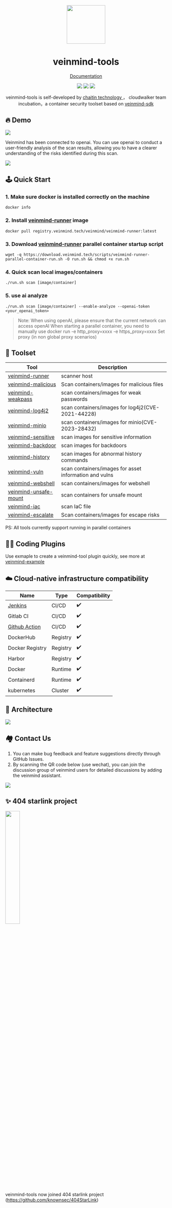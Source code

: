 <p align="center">
  <img src="https://dinfinite.oss-cn-beijing.aliyuncs.com/image/20220428154824.png" width="120">
</p>
<h1 align="center"> veinmind-tools </h1>
<p align="center">
  <a href="https://veinmind.chaitin.com/docs/">Documentation</a> 
</p>

<p align="center">
<img src="https://img.shields.io/github/v/release/chaitin/veinmind-tools.svg" />
<img src="https://img.shields.io/github/release-date/chaitin/veinmind-tools.svg?color=blue&label=update" />
<img src="https://img.shields.io/badge/go report-A+-brightgreen.svg" />

<p align="center"> veinmind-tools is self-developed by <a href="https://www.chaitin.cn/en/"> chaitin technology </a>，
cloudwalker team incubation，a container security toolset based on <a href="https://github.com/chaitin/libveinmind">veinmind-sdk</a>  </p>
</p>

## 🔥 Demo

![](https://veinmind-cache.oss-cn-hangzhou.aliyuncs.com/img/index.gif)

Veinmind has been connected to openai. You can use openai to conduct a user-friendly analysis of the scan results, allowing you to have a clearer understanding of the risks identified during this scan.

![](https://veinmind-cache.oss-cn-hangzhou.aliyuncs.com/img/ai.png)

## 🕹️ Quick Start

### 1. Make sure docker is installed correctly on the machine

```
docker info
```

### 2. Install [veinmind-runner](https://github.com/chaitin/veinmind-tools/tree/master/veinmind-runner) image

```
docker pull registry.veinmind.tech/veinmind/veinmind-runner:latest
```

### 3. Download [veinmind-runner](https://github.com/chaitin/veinmind-tools/tree/master/veinmind-runner) parallel container startup script

```
wget -q https://download.veinmind.tech/scripts/veinmind-runner-parallel-container-run.sh -O run.sh && chmod +x run.sh
```

### 4. Quick scan local images/containers

```
./run.sh scan [image/container]
```

### 5. use ai analyze

```
./run.sh scan [image/container] --enable-analyze --openai-token  <your_openai_token>
```

> Note: When using openAI, please ensure that the current network can access openAI
> When starting a parallel container, you need to manually use docker run -e http_proxy=xxxx -e https_proxy=xxxx Set proxy (in non global proxy scenarios)

## 🔨 Toolset

| Tool                                                                 | Description                                            | 
|----------------------------------------------------------------------|--------------------------------------------------------|
| [veinmind-runner](veinmind-runner/README.en.md)                      | scanner host                                           |
| [veinmind-malicious](plugins/go/veinmind-malicious/README.en.md)     | Scan containers/images for malicious files             |
| [veinmind-weakpass](plugins/go/veinmind-weakpass/README.en.md)       | scan containers/images for weak passwords              |
| [veinmind-log4j2](plugins/go/veinmind-log4j2/README.en.md)           | scan containers/images for log4j2(CVE-2021-44228)      |
| [veinmind-minio](plugins/go/veinmind-minio)                          | scan containers/images for minio(CVE-2023-28432)       |
| [veinmind-sensitive](plugins/python/veinmind-sensitive/README.en.md) | scan images for sensitive information                  |
| [veinmind-backdoor](plugins/python/veinmind-backdoor/README.en.md)   | scan images for backdoors                              |
| [veinmind-history](plugins/python/veinmind-history/README.en.md)     | scan images for abnormal history commands              |
| [veinmind-vuln](plugins/go/veinmind-vuln/README.en.md)               | scan containers/images for asset information and vulns |
| [veinmind-webshell](plugins/go/veinmind-webshell)                    | scan containers/images for webshell                    |
| [veinmind-unsafe-mount](plugins/go/veinmind-unsafe-mount)            | scan containers for unsafe mount                       |
| [veinmind-iac](plugins/go/veinmind-iac)                              | scan IaC file                                          |
| [veinmind-escalate](plugins/go/veinmind-escalate)                    | Scan containers/images for escape risks                |

PS: All tools currently support running in parallel containers

## 🧑‍💻 Coding Plugins

Use exmaple to create a veinmind-tool plugin quickly, see more at [veinmind-example](example/README.en.md)

## ☁️ Cloud-native infrastructure compatibility

| Name                                                        | Type     | Compatibility |
|-------------------------------------------------------------|----------|---------------|
| [Jenkins](https://github.com/chaitin/veinmind-jenkins)      | CI/CD    | ✔️            |
| Gitlab CI                                                   | CI/CD    | ✔️            |
| [Github Action](https://github.com/chaitin/veinmind-action) | CI/CD    | ✔️            |
| DockerHub                                                   | Registry | ✔️            |
| Docker Registry                                             | Registry | ✔️            |
| Harbor                                                      | Registry | ✔️            |
| Docker                                                      | Runtime  | ✔️            |
| Containerd                                                  | Runtime  | ✔️            |
| kubernetes                                                  | Cluster  | ✔️            |

## 🛴 Architecture
![](docs/architecture.png)

## 🏘️ Contact Us

1. You can make bug feedback and feature suggestions directly through GitHub Issues.
2. By scanning the QR code below (use wechat), you can join the discussion group of veinmind users for detailed
   discussions by adding the veinmind assistant.

![](docs/veinmind-group-qrcode.jpg)

## ✨ 404 starlink project

<img src="https://github.com/knownsec/404StarLink-Project/raw/master/logo.png" width="30%">

veinmind-tools now joined 404 starlink project (https://github.com/knownsec/404StarLink)
